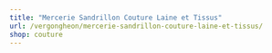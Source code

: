```yaml
---
title: "Mercerie Sandrillon Couture Laine et Tissus"
url: /vergongheon/mercerie-sandrillon-couture-laine-et-tissus/
shop: couture
---
```

